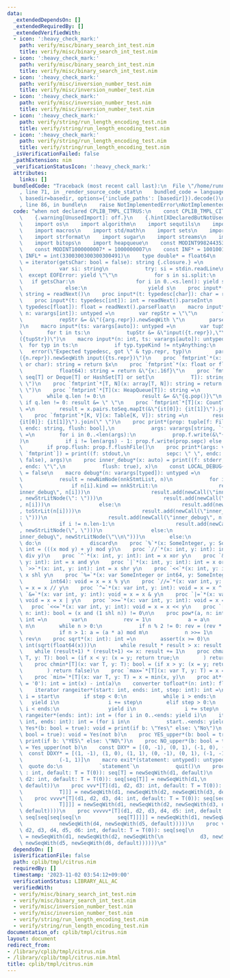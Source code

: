 ```yaml
---
data:
  _extendedDependsOn: []
  _extendedRequiredBy: []
  _extendedVerifiedWith:
  - icon: ':heavy_check_mark:'
    path: verify/misc/binary_search_int_test.nim
    title: verify/misc/binary_search_int_test.nim
  - icon: ':heavy_check_mark:'
    path: verify/misc/binary_search_int_test.nim
    title: verify/misc/binary_search_int_test.nim
  - icon: ':heavy_check_mark:'
    path: verify/misc/inversion_number_test.nim
    title: verify/misc/inversion_number_test.nim
  - icon: ':heavy_check_mark:'
    path: verify/misc/inversion_number_test.nim
    title: verify/misc/inversion_number_test.nim
  - icon: ':heavy_check_mark:'
    path: verify/string/run_length_encoding_test.nim
    title: verify/string/run_length_encoding_test.nim
  - icon: ':heavy_check_mark:'
    path: verify/string/run_length_encoding_test.nim
    title: verify/string/run_length_encoding_test.nim
  _isVerificationFailed: false
  _pathExtension: nim
  _verificationStatusIcon: ':heavy_check_mark:'
  attributes:
    links: []
  bundledCode: "Traceback (most recent call last):\n  File \"/home/runner/.local/lib/python3.10/site-packages/onlinejudge_verify/documentation/build.py\"\
    , line 71, in _render_source_code_stat\n    bundled_code = language.bundle(stat.path,\
    \ basedir=basedir, options={'include_paths': [basedir]}).decode()\n  File \"/home/runner/.local/lib/python3.10/site-packages/onlinejudge_verify/languages/nim.py\"\
    , line 86, in bundle\n    raise NotImplementedError\nNotImplementedError\n"
  code: "when not declared CPLIB_TMPL_CITRUS:\n    const CPLIB_TMPL_CITRUS* = 1\n\
    \    {.warning[UnusedImport]: off.}\n    {.hint[XDeclaredButNotUsed]: off.}\n\
    \    import os\n    import algorithm\n    import sequtils\n    import tables\n\
    \    import macros\n    import std/math\n    import sets\n    import strutils\n\
    \    import strformat\n    import sugar\n    import streams\n    import deques\n\
    \    import bitops\n    import heapqueue\n    const MODINT998244353* = 998244353\n\
    \    const MODINT1000000007* = 1000000007\n    const INF* = 100100111\n    const\
    \ INFL* = int(3300300300300300491)\n    type double* = float64\n    let readNext\
    \ = iterator(getsChar: bool = false): string {.closure.} =\n        while true:\n\
    \            var si: string\n            try: si = stdin.readLine\n          \
    \  except EOFError: yield \"\"\n            for s in si.split:\n             \
    \   if getsChar:\n                    for i in 0..<s.len(): yield s[i..i]\n  \
    \              else:\n                    yield s\n    proc input*(t: typedesc[string]):\
    \ string = readNext()\n    proc input*(t: typedesc[char]): char = readNext(true)[0]\n\
    \    proc input*(t: typedesc[int]): int = readNext().parseInt\n    proc input*(t:\
    \ typedesc[float]): float = readNext().parseFloat\n    macro input*(t: typedesc,\
    \ n: varargs[int]): untyped =\n        var repStr = \"\"\n        for arg in n:\n\
    \            repStr &= &\"({arg.repr}).newSeqWith \"\n        parseExpr(&\"{repStr}input({t})\"\
    )\n    macro input*(ts: varargs[auto]): untyped =\n        var tupStr = \"\"\n\
    \        for t in ts:\n            tupStr &= &\"input({t.repr}),\"\n        parseExpr(&\"\
    ({tupStr})\")\n    macro input*(n: int, ts: varargs[auto]): untyped =\n      \
    \  for typ in ts:\n            if typ.typeKind != ntyAnything:\n             \
    \   error(\"Expected typedesc, got \" & typ.repr, typ)\n        parseExpr(&\"\
    ({n.repr}).newSeqWith input({ts.repr})\")\n    proc `fmtprint`*(x: int or string\
    \ or char): string = return $x\n    proc `fmtprint`*(x: float or float32 or\n\
    \            float64): string = return &\"{x:.16f}\"\n    proc `fmtprint`*[T](x:\
    \ seq[T] or Deque[T] or HashSet[T] or set[\n            T]): string = return x.toSeq.join(\"\
    \ \")\n    proc `fmtprint`*[T, N](x: array[T, N]): string = return x.toSeq.join(\"\
    \ \")\n    proc `fmtprint`*[T](x: HeapQueue[T]): string =\n        var q = x\n\
    \        while q.len != 0:\n            result &= &\"{q.pop()}\"\n           \
    \ if q.len != 0: result &= \" \"\n    proc `fmtprint`*[T](x: CountTable[T]): string\
    \ =\n        result = x.pairs.toSeq.mapIt(&\"{it[0]}: {it[1]}\").join(\" \")\n\
    \    proc `fmtprint`*[K, V](x: Table[K, V]): string =\n        result = x.pairs.toSeq.mapIt(&\"\
    {it[0]}: {it[1]}\").join(\" \")\n    proc print*(prop: tuple[f: File, sepc: string,\
    \ endc: string, flush: bool],\n            args: varargs[string, `fmtprint`])\
    \ =\n        for i in 0..<len(args):\n            prop.f.write(&\"{args[i]}\"\
    )\n            if i != len(args) - 1: prop.f.write(prop.sepc) else: prop.f.write(prop.endc)\n\
    \        if prop.flush: prop.f.flushFile()\n    proc print*(args: varargs[string,\
    \ `fmtprint`]) = print((f: stdout,\n            sepc: \" \", endc: \"\\n\", flush:\
    \ false), args)\n    proc inner_debug*(x: auto) = print((f: stderr, sepc: \"\"\
    , endc: \"\",\n            flush: true), x)\n    const LOCAL_DEBUG{.booldefine.}\
    \ = false\n    macro debug*(n: varargs[typed]): untyped =\n        when LOCAL_DEBUG:\n\
    \            result = newNimNode(nnkStmtList, n)\n            for i in 0..n.len-1:\n\
    \                if n[i].kind == nnkStrLit:\n                    result.add(newCall(\"\
    inner_debug\", n[i]))\n                    result.add(newCall(\"inner_debug\"\
    , newStrLitNode(\": \")))\n                    result.add(newCall(\"inner_debug\"\
    , n[i]))\n                else:\n                    result.add(newCall(\"inner_debug\"\
    , toStrLit(n[i])))\n                    result.add(newCall(\"inner_debug\", newStrLitNode(\"\
    : \")))\n                    result.add(newCall(\"inner_debug\", n[i]))\n    \
    \            if i != n.len-1:\n                    result.add(newCall(\"inner_debug\"\
    , newStrLitNode(\", \")))\n                else:\n                    result.add(newCall(\"\
    inner_debug\", newStrLitNode(\"\\n\")))\n        else:\n            return quote\
    \ do:\n                discard\n    proc `%`*(x: SomeInteger, y: SomeInteger):\
    \ int = (((x mod y) + y) mod y)\n    proc `//`*(x: int, y: int): int = ((x - (x%y))\
    \ div y)\n    proc `^`*(x: int, y: int): int = x xor y\n    proc `&`*(x: int,\
    \ y: int): int = x and y\n    proc `|`*(x: int, y: int): int = x or y\n    proc\
    \ `>>`*(x: int, y: int): int = x shr y\n    proc `<<`*(x: int, y: int): int =\
    \ x shl y\n    proc `%=`*(x: var SomeInteger or int64, y: SomeInteger or\n   \
    \         int64): void = x = x % y\n    proc `//=`*(x: var int, y: int): void\
    \ = x = x // y\n    proc `^=`*(x: var int, y: int): void = x = x ^ y\n    proc\
    \ `&=`*(x: var int, y: int): void = x = x & y\n    proc `|=`*(x: var int, y: int):\
    \ void = x = x | y\n    proc `>>=`*(x: var int, y: int): void = x = x >> y\n \
    \   proc `<<=`*(x: var int, y: int): void = x = x << y\n    proc `[]`*(x: int,\
    \ n: int): bool = (x and (1 shl n)) != 0\n\n    proc pow*(a, n: int, m = INFL):\
    \ int =\n        var\n            rev = 1\n            a = a\n            n =\
    \ n\n        while n > 0:\n            if n % 2 != 0: rev = (rev * a) mod m\n\
    \            if n > 1: a = (a * a) mod m\n            n >>= 1\n        return\
    \ rev\n    proc sqrt*(x: int): int =\n        assert(x >= 0)\n        result =\
    \ int(sqrt(float64(x)))\n        while result * result > x: result -= 1\n    \
    \    while (result+1) * (result+1) <= x: result += 1\n    proc chmax*[T](x: var\
    \ T, y: T): bool = (if x < y: (x = y; return true;\n        ) return false)\n\
    \    proc chmin*[T](x: var T, y: T): bool = (if x > y: (x = y; return true;\n\
    \        ) return false)\n    proc `max=`*[T](x: var T, y: T) = x = max(x, y)\n\
    \    proc `min=`*[T](x: var T, y: T) = x = min(x, y)\n    proc at*(x: char, a\
    \ = '0'): int = int(x) - int(a)\n    converter tofloat*(n: int): float = float(n)\n\
    \    iterator rangeiter*(start: int, ends: int, step: int): int =\n        var\
    \ i = start\n        if step < 0:\n            while i > ends:\n             \
    \   yield i\n                i += step\n        elif step > 0:\n            while\
    \ i < ends:\n                yield i\n                i += step\n    iterator\
    \ rangeiter*(ends: int): int = (for i in 0..<ends: yield i)\n    iterator rangeiter*(start:\
    \ int, ends: int): int = (for i in\n            start..<ends: yield i)\n    proc\
    \ Yes*(b: bool = true): void = print(if b: \"Yes\" else: \"No\")\n    proc No*(b:\
    \ bool = true): void = Yes(not b)\n    proc YES_upper*(b: bool = true): void =\
    \ print(if b: \"YES\" else: \"NO\")\n    proc NO_upper*(b: bool = true): void\
    \ = Yes_upper(not b)\n    const DXY* = [(0, -1), (0, 1), (-1, 0), (1, 0)]\n  \
    \  const DDXY* = [(1, -1), (1, 0), (1, 1), (0, -1), (0, 1), (-1, -1), (-1, 0),\n\
    \            (-1, 1)]\n    macro exit*(statement: untyped): untyped =\n      \
    \  quote do:\n            `statement`\n            quit()\n    proc vector*[T](d1,\
    \ : int, default: T = T(0)): seq[T] = newSeqWith(d1, default)\n    proc vv*[T](d1,\
    \ d2: int, default: T = T(0)): seq[seq[T]] = newSeqWith(d1,\n            newSeqWith(d2,\
    \ default))\n    proc vvv*[T](d1, d2, d3: int, default: T = T(0)): seq[seq[seq[\n\
    \            T]]] = newSeqWith(d1, newSeqWith(d2, newSeqWith(d3, default)))\n\
    \    proc vvvv*[T](d1, d2, d3, d4: int, default: T = T(0)): seq[seq[seq[seq[\n\
    \            T]]]] = newSeqWith(d1, newSeqWith(d2, newSeqWith(d3, newSeqWith(d4,\
    \ default))))\n    proc vvvvv*[T](d1, d2, d3, d4, d5: int, default: T = T(0)):\
    \ seq[seq[seq[seq[\n            seq[T]]]]] = newSeqWith(d1, newSeqWith(d2, newSeqWith(d3,\n\
    \            newSeqWith(d4, newSeqWith(d5, default)))))\n    proc vvvvvv*[T](d1,\
    \ d2, d3, d4, d5, d6: int, default: T = T(0)): seq[seq[\n            seq[seq[seq[seq[T]]]]]]\
    \ = newSeqWith(d1, newSeqWith(d2, newSeqWith(\n            d3, newSeqWith(d4,\
    \ newSeqWith(d5, newSeqWith(d6, default))))))\n"
  dependsOn: []
  isVerificationFile: false
  path: cplib/tmpl/citrus.nim
  requiredBy: []
  timestamp: '2023-11-02 03:54:12+09:00'
  verificationStatus: LIBRARY_ALL_AC
  verifiedWith:
  - verify/misc/binary_search_int_test.nim
  - verify/misc/binary_search_int_test.nim
  - verify/misc/inversion_number_test.nim
  - verify/misc/inversion_number_test.nim
  - verify/string/run_length_encoding_test.nim
  - verify/string/run_length_encoding_test.nim
documentation_of: cplib/tmpl/citrus.nim
layout: document
redirect_from:
- /library/cplib/tmpl/citrus.nim
- /library/cplib/tmpl/citrus.nim.html
title: cplib/tmpl/citrus.nim
---
```

